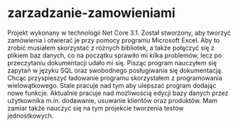 # zarzadzanie-zamowieniami
Projekt wykonany w technologii Net Core 3.1. Został stworzony, aby tworzyć zamówienia i otwierać je przy pomocy programu Microsoft Excel. Aby to zrobić musiałem skorzystać z różnych bibliotek, a także połączyć się z plikiem baz danych, co na początku sprawiło mi kilka problemów, lecz po przeczytaniu dokumentacji udało mi się. Pisząc program nauczyłem się zapytań w języku SQL oraz swobodnego posługiwania się dokumentacją. Chcąc przyspieszyć ładowanie programu skorzystałem z programowania wielowątkowego. Stale pracuje nad tym aby ulepszać program dodając nowe funkcje. Aktualnie pracuje nad możliwością edycji bazy danych przez użytkownika m.in. dodawanie, usuwanie klientów oraz produktów. Mam zamiar także nauczyć się na tym projekcie tworzenia testów jednostkowych.
